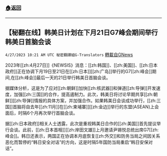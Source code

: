 ###  [:house:返回](README.md)
---


## 【秘翻在线】韩美日计划在下月21日G7峰会期间举行韩美日首脑会谈
`4/27/2023 10:21 AM UTC 秘密翻譯組G-Translators` [轉載自GNews](https://gnews.org/articles/1257198)

        

2023年[[zh:4月27日]]《NEWSIS》消息：[[zh:韩国]]、[[zh:美国]]、[[zh:日本政府]]正在协调下月19日至21日在[[zh:日本]][[zh:广岛]]举行的G7[[zh:峰会]]期间,在[[zh:峰会]]最后一天的21日举行韩美日首脑会谈。

据媒体分析，这是为了应对[[zh:朝鲜]]加快[[zh:核武器]]和弹道[[zh:导弹]]开发速度，加强[[zh:三国]]的合作，提高遏制力。此次，韩美日将讨论早期共享[[zh:朝鲜]][[zh:导弹]]情报的具体方案，并加强合作。如果韩美日会谈成功举行，[[zh:三国]]首脑将自去年[[zh:11月]]在[[zh:柬埔寨]][[zh:金边]]举行的东盟(ASEAN)上会面后，时隔6个月再次举行首脑会谈。

据[[zh:日本政府]]相关人士透露，此次是重视韩美日合作的[[zh:美国]]首先提议举行会谈。此前，[[zh:日本首相]][[zh:岸田文雄]]上月邀请尹锡悦总统出席G7[[zh:峰会]]。韩日还表示，两国正在协调本月底恢复[[zh:外交]]和防务当局之间因关系恶化而暂停的“韩日安全对话”的方向，这是时隔5年国防当局重启“韩日安保对话”。

